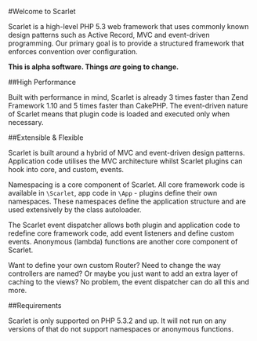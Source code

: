 #Welcome to Scarlet

Scarlet is a high-level PHP 5.3 web framework that uses commonly known design patterns such as Active Record, MVC and event-driven programming. Our primary goal is to provide a structured framework that enforces convention over configuration.

__This is alpha software. Things *are* going to change.__


##High Performance

Built with performance in mind, Scarlet is already 3 times faster than Zend Framework 1.10 and 5 times faster than CakePHP. The event-driven nature of Scarlet means that plugin code is loaded and executed only when necessary.


##Extensible & Flexible

Scarlet is built around a hybrid of MVC and event-driven design patterns. Application code utilises the MVC architecture whilst Scarlet plugins can hook into core, and custom, events.

Namespacing is a core component of Scarlet. All core framework code is available in `\Scarlet`, app code in `\App` - plugins define their own namespaces. These namespaces define the application structure and are used extensively by the class autoloader.

The Scarlet event dispatcher allows both plugin and application code to redefine core framework code, add event listeners and define custom events. Anonymous (lambda) functions are another core component of Scarlet.

Want to define your own custom Router? Need to change the way controllers are named? Or maybe you just want to add an extra layer of caching to the views? No problem, the event dispatcher can do all this and more.


##Requirements

Scarlet is only supported on PHP 5.3.2 and up. It will not run on any versions of that do not support namespaces or anonymous functions.